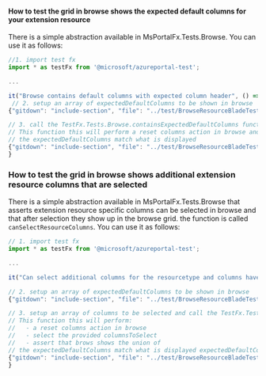 <!-- markdownlint-disable MD041 REASON: File assembled with GitDown -->

#### How to test the grid in browse shows the expected default columns for your extension resource

There is a simple abstraction available in MsPortalFx.Tests.Browse. You can use it as follows:

```ts
//1. import test fx
import * as testFx from '@microsoft/azureportal-test';

...

it("Browse contains default columns with expected column header", () => {
 // 2. setup an array of expectedDefaultColumns to be shown in browse
{"gitdown": "include-section", "file": "../test/BrowseResourceBladeTests.ts", "section": "tutorial-browse-column-tests#setupcolumns"}

// 3. call the TestFx.Tests.Browse.containsExpectedDefaultColumns function.
// This function this will perform a reset columns action in browse and then assert
// the expectedDefaultColumns match what is displayed
{"gitdown": "include-section", "file": "../test/BrowseResourceBladeTests.ts", "section": "tutorial-browse-column-tests#checkDefaultHeaders"}
}
```

### How to test the grid in browse shows additional extension resource columns that are selected

There is a simple abstraction available in MsPortalFx.Tests.Browse that asserts extension resource specific columns can be selected in browse and that after selection they show up in the browse grid.
the function is called `canSelectResourceColumns`. You can use it as follows:

```ts
// 1. import test fx
import * as testFx from '@microsoft/azureportal-test';

...

it("Can select additional columns for the resourcetype and columns have expected title", () => {

// 2. setup an array of expectedDefaultColumns to be shown in browse
{"gitdown": "include-section", "file": "../test/BrowseResourceBladeTests.ts", "section": "tutorial-browse-column-tests#setupcolumns"}

// 3. setup an array of columns to be selected and call the TestFx.Tests.Browse.canSelectResourceColumns function.
// This function this will perform:
//   - a reset columns action in browse
//   - select the provided columnsToSelect
//   - assert that brows shows the union of
// the expectedDefaultColumns match what is displayed expectedDefaultColumns and columnsToSelect
{"gitdown": "include-section", "file": "../test/BrowseResourceBladeTests.ts", "section": "tutorial-browse-column-tests#canSelectColumns"}
}
```
